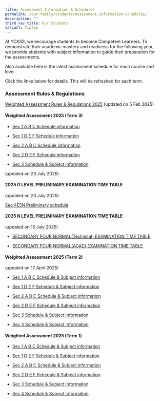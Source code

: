 ```yaml
---
title: Assessment Information & Schedules
permalink: /our-family/Students/Assessment-Information-Schedules/
description: ""
third_nav_title: Our Students
variant: tiptap
---
```

<p>At YCKSS, we encourage students to become Competent Learners. To demonstrate
their academic mastery and readiness for the following year, we provide
students with subject information to guide their preparation for the assessments.</p>
<p>Also available here is the latest assessment schedule for each course
and level.</p>
<p>Click the links below for details. This will be refreshed for each term.</p>
<h3><strong>Assessment Rules &amp; Regulations</strong></h3>
<p><a href="/files/Students/Assessment Information Sche/YCKSS_Weighted_Assessment_Rules_and_Regulations.pdf" rel="noopener nofollow" target="_blank">Weighted Assessment Rules &amp; Regulations 2025</a> (updated
on 5 Feb 2025)</p>
<h4><strong>Weighted Assessment 2025 (Term 3)</strong></h4>
<ul data-tight="true" class="tight">
<li>
<p><a href="/files/Students/Assessment Information Sche/Secondary_1A_B_C_Weighted_Assessment_Term_3__Schedule_2025.pdf" rel="noopener nofollow" target="_blank">Sec 1 A B C Schedule information</a>
</p>
</li>
<li>
<p><a href="/files/Students/Assessment Information Sche/Secondary_1D_E_F_Weighted_Assessment_Term_3__Schedule_2025.pdf" rel="noopener nofollow" target="_blank">Sec 1 D E F Schedule information</a>
</p>
</li>
<li>
<p><a href="/files/Students/Assessment Information Sche/Secondary_2A_B_C_Weighted_Assessment_Term3__Schedule_2025.pdf" rel="noopener nofollow" target="_blank">Sec 2 A B C Schedule information</a>
</p>
</li>
<li>
<p><a href="/files/Students/Assessment Information Sche/Secondary_2D_E_F_Weighted_Assessment_Term3__Schedule_2025.pdf" rel="noopener nofollow" target="_blank">Sec 2 D E F Schedule information</a>
</p>
</li>
<li>
<p><a href="/files/Students/Assessment Information Sche/Secondary_3_Weighted_Assessment_Schedule__Term_3__2025.pdf" rel="noopener nofollow" target="_blank">Sec 3 Schedule &amp; Subject information</a>
</p>
</li>
</ul>
<p>(updated on 23 July 2025)</p>
<h4><strong>2025 O LEVEL PRELIMINARY EXAMINATION TIME TABLE</strong></h4>
<p>(updated on 23 July 2025)</p>
<p><a href="/files/Students/Assessment Information Sche/Sec_4E5N__Prelim.pdf" rel="noopener nofollow" target="_blank">Sec 4E5N Preliminary schedule</a>
</p>
<h4><strong>2025 N LEVEL PRELIMINARY EXAMINATION TIME TABLE</strong></h4>
<p>(updated on 15 July 2025)</p>
<ul data-tight="true" class="tight">
<li>
<p><a href="/files/Students/Assessment Information Sche/Sec_4NT_Prelim.pdf" rel="noopener nofollow" target="_blank"><u>SECONDARY FOUR NORMAL(Technical) EXAMINATION TIME TABLE</u></a>
</p>
</li>
<li>
<p><a href="/files/Students/Assessment Information Sche/Sec_4NA_Prelim.pdf" rel="noopener nofollow" target="_blank"><u>SECONDARY FOUR NORMAL(ACAD) EXAMINATION TIME TABLE</u></a>
</p>
<p></p>
</li>
</ul>
<h4><strong>Weighted Assessment 2025 (Term 2)</strong></h4>
<p>(updated on 17 April 2025)</p>
<ul data-tight="true" class="tight">
<li>
<p><a href="/files/Students/Assessment Information Sche/Secondary_1A_B_C_Weighted_Assessment_Term_2__Schedule_2025_updated_.pdf" rel="noopener nofollow" target="_blank">Sec 1 A B C Schedule &amp; Subject information</a>
</p>
</li>
<li>
<p><a href="/files/Students/Assessment Information Sche/Secondary_1D_E_FWeighted_Assessment_Term_2__Schedule_2025_updated_.pdf" rel="noopener nofollow" target="_blank">Sec 1 D E F Schedule &amp; Subject information</a>
</p>
</li>
<li>
<p><a href="/files/Students/Assessment Information Sche/Secondary_2A_B_C_Weighted_Assessment_Term_2__Schedule_2025.pdf" rel="noopener nofollow" target="_blank">Sec 2 A B C Schedule &amp; Subject information</a>
</p>
</li>
<li>
<p><a href="/files/Students/Assessment Information Sche/Secondary_2D_E_F_Weighted_Assessment_Term_2__Schedule_2025.pdf" rel="noopener nofollow" target="_blank">Sec 2 D E F Schedule &amp; Subject information</a>
</p>
</li>
<li>
<p><a href="/files/Students/Assessment Information Sche/Secondary_3_Weighted_Assessment_Schedule__Term_2__2025_updated_.pdf" rel="noopener nofollow" target="_blank">Sec 3 Schedule &amp; Subject information</a>
</p>
</li>
<li>
<p><a href="/files/Students/Assessment Information Sche/Secondary_4_Weighted_Assessment_Schedule__Term_2__2025_updated_.pdf" rel="noopener nofollow" target="_blank">Sec 4 Schedule &amp; Subject information</a>
</p>
</li>
</ul>
<p></p>
<h4><strong>Weighted Assessment 2025 (Term 1)</strong></h4>
<ul data-tight="true" class="tight">
<li>
<p><a href="/files/Students/Assessment Information Sche/Secondary_1A_B_C_Weighted_Assessment_Term_1__Schedule_2025.pdf" rel="noopener nofollow" target="_blank">Sec 1 A B C Schedule &amp; Subject information</a>
</p>
</li>
<li>
<p><a href="/files/Students/Assessment Information Sche/Secondary_1D_E_F_Weighted_Assessment_Term_1__Schedule_2025.pdf" rel="noopener nofollow" target="_blank">Sec 1 D E F Schedule &amp; Subject information</a>
</p>
</li>
<li>
<p><a href="/files/Students/Assessment Information Sche/Secondary_2A_B_C_Weighted_Assessment_Term_1__Schedule_2025.pdf" rel="noopener nofollow" target="_blank">Sec 2 A B C Schedule &amp; Subject information</a>
</p>
</li>
<li>
<p><a href="/files/Students/Assessment Information Sche/Secondary_2D_E_F_Weighted_Assessment_Term_1__Schedule_2025.pdf" rel="noopener nofollow" target="_blank">Sec 2 D E F Schedule &amp; Subject information</a>
</p>
</li>
<li>
<p><a href="/files/Students/Assessment Information Sche/Secondary_3_Weighted_Assessment_Schedule__Term_1__2025.pdf" rel="noopener nofollow" target="_blank">Sec 3 Schedule &amp; Subject information</a>
</p>
</li>
<li>
<p><a href="/files/Students/Assessment Information Sche/Secondary_4_Weighted_Assessment_Schedule__Term_1__2025.pdf" rel="noopener nofollow" target="_blank">Sec 4 Schedule &amp; Subject information</a>
</p>
</li>
</ul>
<p></p>
<h3></h3>
<p></p>